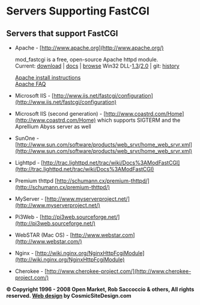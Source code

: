 # Servers Supporting FastCGI

## Servers that support FastCGI

*   Apache - [http://www.apache.org](http://www.apache.org/)  

    mod_fastcgi is a free, open-source Apache httpd module.  
    Current: [download](http://www.fastcgi.com/dist/) | [docs](http://www.fastcgi.com/drupal/node/25) | [browse](http://www.fastcgi.com/drupal/node/mod_fastcgi/) Win32 DLL-[1.3](http://www.fastcgi.com/drupal/node/dist/)/[2.0](http://www.fastcgi.com/drupal/node/dist/) | git: [history](http://repo.or.cz/w/mod_fastcgi.git)
    
    [Apache install instructions](http://www.fastcgi.com/drupal/node/3?q=node/9)  
    [Apache FAQ](http://www.fastcgi.com/drupal/node/3?q=node/17)
    
*   Microsoft IIS - [http://www.iis.net/fastcgi/configuration](http://www.iis.net/fastcgi/configuration)
*   Microsoft IIS (second generation) - [http://www.coastrd.com/Home](http://www.coastrd.com/Home) which supports SIGTERM and the Aprellium Abyss server as well
*   SunOne - [http://www.sun.com/software/products/web_srvr/home_web_srvr.xml](http://www.sun.com/software/products/web_srvr/home_web_srvr.xml)
*   Lighttpd - [http://trac.lighttpd.net/trac/wiki/Docs%3AModFastCGI](http://trac.lighttpd.net/trac/wiki/Docs%3AModFastCGI)
*   Premium thttpd [http://schumann.cx/premium-thttpd/](http://schumann.cx/premium-thttpd/)
*   MyServer - [http://www.myserverproject.net/](http://www.myserverproject.net/)
*   Pi3Web - [http://pi3web.sourceforge.net/](http://pi3web.sourceforge.net/)
*   WebSTAR (Mac OS) - [http://www.webstar.com](http://www.webstar.com/)
*   Nginx - [http://wiki.nginx.org/NginxHttpFcgiModule](http://wiki.nginx.org/NginxHttpFcgiModule)
*   Cherokee - [http://www.cherokee-project.com/](http://www.cherokee-project.com/)


**© Copyright 1996 - 2008 Open Market, Rob Saccoccio & others, All rights reserved. [Web design](http://www.cosmicsitedesign.com/) by CosmicSiteDesign.com**
